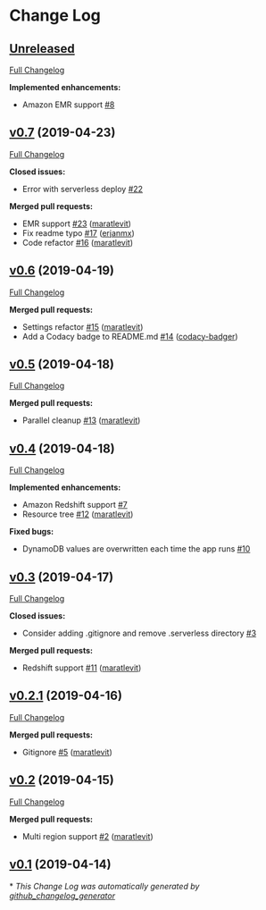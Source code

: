 # Change Log

## [Unreleased](https://github.com/servian/aws-auto-cleanup/tree/HEAD)

[Full Changelog](https://github.com/servian/aws-auto-cleanup/compare/v0.7...HEAD)

**Implemented enhancements:**

- Amazon EMR support [\#8](https://github.com/servian/aws-auto-cleanup/issues/8)

## [v0.7](https://github.com/servian/aws-auto-cleanup/tree/v0.7) (2019-04-23)
[Full Changelog](https://github.com/servian/aws-auto-cleanup/compare/v0.6...v0.7)

**Closed issues:**

- Error with serverless deploy [\#22](https://github.com/servian/aws-auto-cleanup/issues/22)

**Merged pull requests:**

- EMR support [\#23](https://github.com/servian/aws-auto-cleanup/pull/23) ([maratlevit](https://github.com/maratlevit))
- Fix readme typo [\#17](https://github.com/servian/aws-auto-cleanup/pull/17) ([erjanmx](https://github.com/erjanmx))
- Code refactor [\#16](https://github.com/servian/aws-auto-cleanup/pull/16) ([maratlevit](https://github.com/maratlevit))

## [v0.6](https://github.com/servian/aws-auto-cleanup/tree/v0.6) (2019-04-19)
[Full Changelog](https://github.com/servian/aws-auto-cleanup/compare/v0.5...v0.6)

**Merged pull requests:**

- Settings refactor [\#15](https://github.com/servian/aws-auto-cleanup/pull/15) ([maratlevit](https://github.com/maratlevit))
- Add a Codacy badge to README.md [\#14](https://github.com/servian/aws-auto-cleanup/pull/14) ([codacy-badger](https://github.com/codacy-badger))

## [v0.5](https://github.com/servian/aws-auto-cleanup/tree/v0.5) (2019-04-18)
[Full Changelog](https://github.com/servian/aws-auto-cleanup/compare/v0.4...v0.5)

**Merged pull requests:**

- Parallel cleanup [\#13](https://github.com/servian/aws-auto-cleanup/pull/13) ([maratlevit](https://github.com/maratlevit))

## [v0.4](https://github.com/servian/aws-auto-cleanup/tree/v0.4) (2019-04-18)
[Full Changelog](https://github.com/servian/aws-auto-cleanup/compare/v0.3...v0.4)

**Implemented enhancements:**

- Amazon Redshift support [\#7](https://github.com/servian/aws-auto-cleanup/issues/7)
- Resource tree [\#12](https://github.com/servian/aws-auto-cleanup/pull/12) ([maratlevit](https://github.com/maratlevit))

**Fixed bugs:**

- DynamoDB values are overwritten each time the app runs [\#10](https://github.com/servian/aws-auto-cleanup/issues/10)

## [v0.3](https://github.com/servian/aws-auto-cleanup/tree/v0.3) (2019-04-17)
[Full Changelog](https://github.com/servian/aws-auto-cleanup/compare/v0.2.1...v0.3)

**Closed issues:**

- Consider adding .gitignore and remove .serverless directory [\#3](https://github.com/servian/aws-auto-cleanup/issues/3)

**Merged pull requests:**

- Redshift support [\#11](https://github.com/servian/aws-auto-cleanup/pull/11) ([maratlevit](https://github.com/maratlevit))

## [v0.2.1](https://github.com/servian/aws-auto-cleanup/tree/v0.2.1) (2019-04-16)
[Full Changelog](https://github.com/servian/aws-auto-cleanup/compare/v0.2...v0.2.1)

**Merged pull requests:**

- Gitignore [\#5](https://github.com/servian/aws-auto-cleanup/pull/5) ([maratlevit](https://github.com/maratlevit))

## [v0.2](https://github.com/servian/aws-auto-cleanup/tree/v0.2) (2019-04-15)
[Full Changelog](https://github.com/servian/aws-auto-cleanup/compare/v0.1...v0.2)

**Merged pull requests:**

- Multi region support [\#2](https://github.com/servian/aws-auto-cleanup/pull/2) ([maratlevit](https://github.com/maratlevit))

## [v0.1](https://github.com/servian/aws-auto-cleanup/tree/v0.1) (2019-04-14)


\* *This Change Log was automatically generated by [github_changelog_generator](https://github.com/skywinder/Github-Changelog-Generator)*